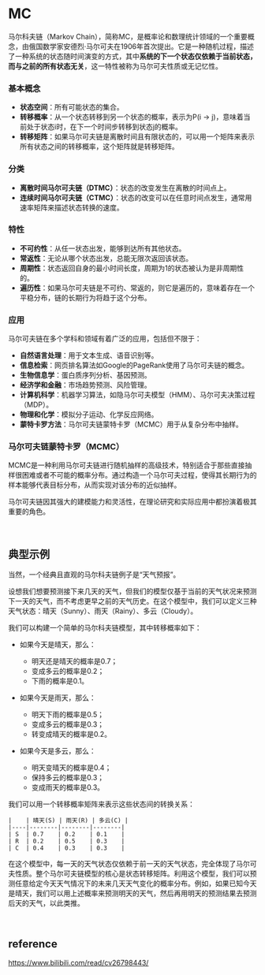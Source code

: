 # MC
马尔科夫链（Markov Chain），简称MC，是概率论和数理统计领域的一个重要概念，由俄国数学家安德烈·马尔可夫在1906年首次提出。它是一种随机过程，描述了一种系统的状态随时间演变的方式，其中**系统的下一个状态仅依赖于当前状态，而与之前的所有状态无关**，这一特性被称为马尔可夫性质或无记忆性。

### 基本概念

- **状态空间**：所有可能状态的集合。
- **转移概率**：从一个状态转移到另一个状态的概率，表示为P(i → j)，意味着当前处于状态i时，在下一个时间步转移到状态j的概率。
- **转移矩阵**：如果马尔可夫链是离散时间且有限状态的，可以用一个矩阵来表示所有状态之间的转移概率，这个矩阵就是转移矩阵。

### 分类

- **离散时间马尔可夫链（DTMC）**：状态的改变发生在离散的时间点上。
- **连续时间马尔可夫链（CTMC）**：状态的改变可以在任意时间点发生，通常用速率矩阵来描述状态转换的速度。

### 特性

- **不可约性**：从任一状态出发，能够到达所有其他状态。
- **常返性**：无论从哪个状态出发，总能无限次返回该状态。
- **周期性**：状态返回自身的最小时间长度，周期为1的状态被认为是非周期性的。
- **遍历性**：如果马尔可夫链是不可约、常返的，则它是遍历的，意味着存在一个平稳分布，链的长期行为将趋于这个分布。

### 应用

马尔可夫链在多个学科和领域有着广泛的应用，包括但不限于：

- **自然语言处理**：用于文本生成、语音识别等。
- **信息检索**：网页排名算法如Google的PageRank使用了马尔可夫链的概念。
- **生物信息学**：蛋白质序列分析、基因预测。
- **经济学和金融**：市场趋势预测、风险管理。
- **计算机科学**：机器学习算法，如隐马尔可夫模型（HMM）、马尔可夫决策过程（MDP）。
- **物理和化学**：模拟分子运动、化学反应网络。
- **蒙特卡罗方法**：马尔可夫链蒙特卡罗（MCMC）用于从复杂分布中抽样。

### 马尔可夫链蒙特卡罗（MCMC）

MCMC是一种利用马尔可夫链进行随机抽样的高级技术，特别适合于那些直接抽样很困难或者不可能的概率分布。通过构造一个马尔可夫过程，使得其长期行为的样本能够代表目标分布，从而实现对该分布的近似抽样。

马尔可夫链因其强大的建模能力和灵活性，在理论研究和实际应用中都扮演着极其重要的角色。

<br>

## 典型示例
当然，一个经典且直观的马尔科夫链例子是“天气预报”。

设想我们想要预测接下来几天的天气，但我们的模型仅基于当前的天气状况来预测下一天的天气，而不考虑更早之前的天气历史。在这个模型中，我们可以定义三种天气状态：晴天（Sunny）、雨天（Rainy）、多云（Cloudy）。

我们可以构建一个简单的马尔科夫链模型，其中转移概率如下：

- 如果今天是晴天，那么：
  - 明天还是晴天的概率是0.7；
  - 变成多云的概率是0.2；
  - 下雨的概率是0.1。

- 如果今天是雨天，那么：
  - 明天下雨的概率是0.5；
  - 变成多云的概率是0.3；
  - 转变成晴天的概率是0.2。

- 如果今天是多云，那么：
  - 明天变晴天的概率是0.4；
  - 保持多云的概率是0.3；
  - 变成雨天的概率是0.3。

我们可以用一个转移概率矩阵来表示这些状态间的转换关系：

```
|    | 晴天(S) | 雨天(R) | 多云(C) |
|----|--------|--------|--------|
| S  | 0.7    | 0.2    | 0.1    |
| R  | 0.2    | 0.5    | 0.3    |
| C  | 0.4    | 0.3    | 0.3    |
```

在这个模型中，每一天的天气状态仅依赖于前一天的天气状态，完全体现了马尔可夫性质。整个马尔可夫链模型的核心是状态转移矩阵。利用这个模型，我们可以预测任意给定今天天气情况下的未来几天天气变化的概率分布。例如，如果已知今天是晴天，我们可以用上述概率来预测明天的天气，然后再用明天的预测结果去预测后天的天气，以此类推。

<br>

## reference
https://www.bilibili.com/read/cv26798443/
